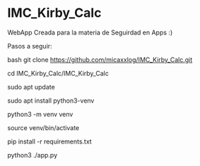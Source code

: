 # IMC_Kirby_Calc

WebApp Creada para la materia de Seguirdad en Apps :)

Pasos a seguir:

bash git clone https://github.com/micaxxlog/IMC_Kirby_Calc.git

cd IMC_Kirby_Calc/IMC_Kirby_Calc

sudo apt update

sudo apt install python3-venv

python3 -m venv venv

source venv/bin/activate

pip install -r requirements.txt

python3 ./app.py


